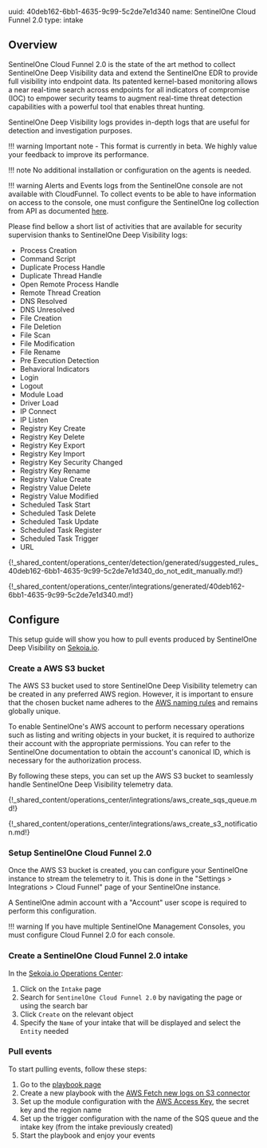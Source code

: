 uuid: 40deb162-6bb1-4635-9c99-5c2de7e1d340
name: SentinelOne Cloud Funnel 2.0
type: intake

## Overview

SentinelOne Cloud Funnel 2.0 is the state of the art method to collect SentinelOne Deep Visibility data and extend the SentinelOne EDR to provide full visibility into endpoint data. Its patented kernel-based monitoring allows a near real-time search across endpoints for all indicators of compromise (IOC) to empower security teams to augment real-time threat detection capabilities with a powerful tool that enables threat hunting.

SentinelOne Deep Visibility logs provides in-depth logs that are useful for detection and investigation purposes.

!!! warning
    Important note - This format is currently in beta. We highly value your feedback to improve its performance.

!!! note
    No additional installation or configuration on the agents is needed.

!!! warning
    Alerts and Events logs from the SentinelOne console are not available with CloudFunnel. To collect events to be able to have information on access to the console, one must configure the SentinelOne log collection from API as documented [here](docs/xdr/features/collect/integrations/endpoint/sentinelone.md).

Please find bellow a short list of activities that are available for security supervision thanks to SentinelOne Deep Visibility logs:

- Process Creation
- Command Script
- Duplicate Process Handle
- Duplicate Thread Handle
- Open Remote Process Handle
- Remote Thread Creation
- DNS Resolved
- DNS Unresolved
- File Creation
- File Deletion
- File Scan
- File Modification
- File Rename
- Pre Execution Detection
- Behavioral Indicators
- Login
- Logout
- Module Load
- Driver Load
- IP Connect
- IP Listen
- Registry Key Create
- Registry Key Delete
- Registry Key Export
- Registry Key Import
- Registry Key Security Changed
- Registry Key Rename
- Registry Value Create
- Registry Value Delete
- Registry Value Modified
- Scheduled Task Start
- Scheduled Task Delete
- Scheduled Task Update
- Scheduled Task Register
- Scheduled Task Trigger
- URL

{!_shared_content/operations_center/detection/generated/suggested_rules_40deb162-6bb1-4635-9c99-5c2de7e1d340_do_not_edit_manually.md!}

{!_shared_content/operations_center/integrations/generated/40deb162-6bb1-4635-9c99-5c2de7e1d340.md!}

## Configure

This setup guide will show you how to pull events produced by SentinelOne Deep Visibility on [Sekoia.io](https://app.sekoia.io/).

### Create a AWS S3 bucket

The AWS S3 bucket used to store SentinelOne Deep Visibility telemetry can be created in any preferred AWS region. However, it is important to ensure that the chosen bucket name adheres to the [AWS naming rules](https://docs.aws.amazon.com/AmazonS3/latest/userguide/bucketnamingrules.html) and remains globally unique.

To enable SentinelOne's AWS account to perform necessary operations such as listing and writing objects in your bucket, it is required to authorize their account with the appropriate permissions. You can refer to the SentinelOne documentation to obtain the account's canonical ID, which is necessary for the authorization process.

By following these steps, you can set up the AWS S3 bucket to seamlessly handle SentinelOne Deep Visibility telemetry data.


{!_shared_content/operations_center/integrations/aws_create_sqs_queue.md!}

{!_shared_content/operations_center/integrations/aws_create_s3_notification.md!}

### Setup SentinelOne Cloud Funnel 2.0

Once the AWS S3 bucket is created, you can configure your SentinelOne instance to stream the telemetry to it. This is done in the "Settings > Integrations > Cloud Funnel" page of your SentinelOne instance.

A SentinelOne admin account with a "Account" user scope is required to perform this configuration.

!!! warning
    If you have multiple SentinelOne Management Consoles, you must configure Cloud Funnel 2.0 for each console.

### Create a SentinelOne Cloud Funnel 2.0 intake

In the [Sekoia.io Operations Center](https://app.sekoia.io/operations/intakes):

1. Click on the `Intake` page
2. Search for `SentinelOne Cloud Funnel 2.0` by navigating the page or using the search bar
3. Click `Create` on the relevant object
4. Specify the `Name` of your intake that will be displayed and select the `Entity` needed

### Pull events

To start pulling events, follow these steps:

1. Go to the [playbook page](https://app.sekoia.io/operations/playbooks)
2. Create a new playbook with the [AWS Fetch new logs on S3 connector](../../../../automate/library/aws#fetch-new-logs-on-s3)
3. Set up the module configuration with the [AWS Access Key](https://docs.aws.amazon.com/IAM/latest/UserGuide/id_credentials_access-keys.html), the secret key and the region name
4. Set up the trigger configuration with the name of the SQS queue and the intake key (from the intake previously created)
5. Start the playbook and enjoy your events
